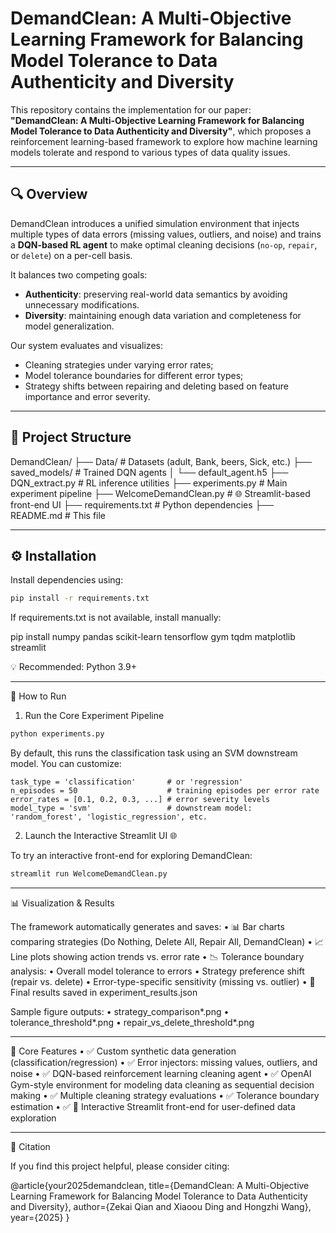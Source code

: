 # DemandClean: A Multi-Objective Learning Framework for Balancing Model Tolerance to Data Authenticity and Diversity

This repository contains the implementation for our paper:  
**"DemandClean: A Multi-Objective Learning Framework for Balancing Model Tolerance to Data Authenticity and Diversity"**, which proposes a reinforcement learning-based framework to explore how machine learning models tolerate and respond to various types of data quality issues.

---

## 🔍 Overview

DemandClean introduces a unified simulation environment that injects multiple types of data errors (missing values, outliers, and noise) and trains a **DQN-based RL agent** to make optimal cleaning decisions (`no-op`, `repair`, or `delete`) on a per-cell basis.

It balances two competing goals:
- **Authenticity**: preserving real-world data semantics by avoiding unnecessary modifications.
- **Diversity**: maintaining enough data variation and completeness for model generalization.

Our system evaluates and visualizes:
- Cleaning strategies under varying error rates;
- Model tolerance boundaries for different error types;
- Strategy shifts between repairing and deleting based on feature importance and error severity.

---

## 📁 Project Structure

DemandClean/
├── Data/                  # Datasets (adult, Bank, beers, Sick, etc.)
├── saved_models/          # Trained DQN agents
│   └── default_agent.h5
├── DQN_extract.py         # RL inference utilities
├── experiments.py         # Main experiment pipeline
├── WelcomeDemandClean.py  # 🌐 Streamlit-based front-end UI
├── requirements.txt       # Python dependencies
├── README.md              # This file

---

## ⚙️ Installation

Install dependencies using:

```bash
pip install -r requirements.txt
```

If requirements.txt is not available, install manually:

pip install numpy pandas scikit-learn tensorflow gym tqdm matplotlib streamlit

💡 Recommended: Python 3.9+

---

🚀 How to Run

1. Run the Core Experiment Pipeline
```bash
python experiments.py
```
By default, this runs the classification task using an SVM downstream model. You can customize:
```
task_type = 'classification'       # or 'regression'
n_episodes = 50                    # training episodes per error rate
error_rates = [0.1, 0.2, 0.3, ...] # error severity levels
model_type = 'svm'                 # downstream model: 'random_forest', 'logistic_regression', etc.
```
2. Launch the Interactive Streamlit UI 🌐

To try an interactive front-end for exploring DemandClean:
```bash
streamlit run WelcomeDemandClean.py
```

---

📊 Visualization & Results

The framework automatically generates and saves:
	•	📊 Bar charts comparing strategies (Do Nothing, Delete All, Repair All, DemandClean)
	•	📈 Line plots showing action trends vs. error rate
	•	📉 Tolerance boundary analysis:
	•	Overall model tolerance to errors
	•	Strategy preference shift (repair vs. delete)
	•	Error-type-specific sensitivity (missing vs. outlier)
	•	📁 Final results saved in experiment_results.json

Sample figure outputs:
	•	strategy_comparison*.png
	•	tolerance_threshold*.png
	•	repair_vs_delete_threshold*.png

---

🧠 Core Features
	•	✅ Custom synthetic data generation (classification/regression)
	•	✅ Error injectors: missing values, outliers, and noise
	•	✅ DQN-based reinforcement learning cleaning agent
	•	✅ OpenAI Gym-style environment for modeling data cleaning as sequential decision making
	•	✅ Multiple cleaning strategy evaluations
	•	✅ Tolerance boundary estimation
	•	✅ 🔧 Interactive Streamlit front-end for user-defined data exploration

---

📜 Citation

If you find this project helpful, please consider citing:

@article{your2025demandclean,
  title={DemandClean: A Multi-Objective Learning Framework for Balancing Model Tolerance to Data Authenticity and Diversity},
  author={Zekai Qian and Xiaoou Ding and Hongzhi Wang},
  year={2025}
}
